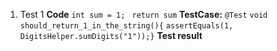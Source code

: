1. Test 1
    **Code**
    `int sum = 1;`
    ` return sum`
    **TestCase:**
    `@Test`
    `void should_return_1_in_the_string(){`
    `assertEquals(1, DigitsHelper.sumDigits("1"));}`
    **Test result**
    